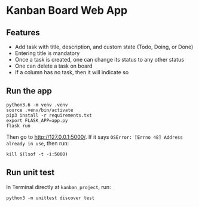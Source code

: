 # Kanban Board Web App

## Features

* Add task with title, description, and custom state (Todo, Doing, or Done)
* Entering title is mandatory
* Once a task is created, one can change its status to any other status
* One can delete a task on board
* If a column has no task, then it will indicate so

## Run the app
```console
python3.6 -m venv .venv
source .venv/bin/activate
pip3 install -r requirements.txt
export FLASK_APP=app.py
flask run
```
Then go to http://127.0.0.1:5000/. If it says `OSError: [Errno 48] Address already in use`, then run:
```console
kill $(lsof -t -i:5000)
```

## Run unit test
In Terminal directly at `kanban_project`, run:
```console
python3 -m unittest discover test
```

